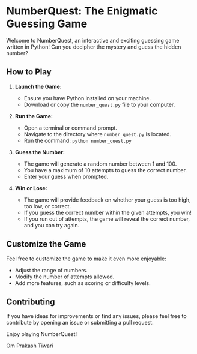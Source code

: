 # NumberQuest: The Enigmatic Guessing Game

Welcome to NumberQuest, an interactive and exciting guessing game written in Python! Can you decipher the mystery and guess the hidden number?

## How to Play

1. **Launch the Game:**
   - Ensure you have Python installed on your machine.
   - Download or copy the `number_quest.py` file to your computer.

2. **Run the Game:**
   - Open a terminal or command prompt.
   - Navigate to the directory where `number_quest.py` is located.
   - Run the command: `python number_quest.py`

3. **Guess the Number:**
   - The game will generate a random number between 1 and 100.
   - You have a maximum of 10 attempts to guess the correct number.
   - Enter your guess when prompted.

4. **Win or Lose:**
   - The game will provide feedback on whether your guess is too high, too low, or correct.
   - If you guess the correct number within the given attempts, you win!
   - If you run out of attempts, the game will reveal the correct number, and you can try again.

## Customize the Game

Feel free to customize the game to make it even more enjoyable:
- Adjust the range of numbers.
- Modify the number of attempts allowed.
- Add more features, such as scoring or difficulty levels.

## Contributing

If you have ideas for improvements or find any issues, please feel free to contribute by opening an issue or submitting a pull request.

Enjoy playing NumberQuest!

Om Prakash Tiwari
